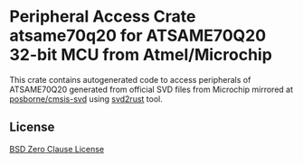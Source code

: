 # Peripheral Access Crate atsame70q20 for ATSAME70Q20 32-bit MCU from Atmel/Microchip

This crate contains autogenerated code to access peripherals of ATSAME70Q20 generated from official SVD files from Microchip mirrored at [posborne/cmsis-svd](https://github.com/posborne/cmsis-svd) using [svd2rust](https://github.com/rust-embedded/svd2rust/) tool.

## License

[BSD Zero Clause License](https://choosealicense.com/licenses/0bsd/)
